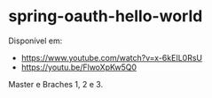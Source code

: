 # spring-oauth-hello-world

Disponível em:
* https://www.youtube.com/watch?v=x-6kEIL0RsU 
* https://youtu.be/FlwoXpKw5Q0

Master e Braches 1, 2 e 3.

